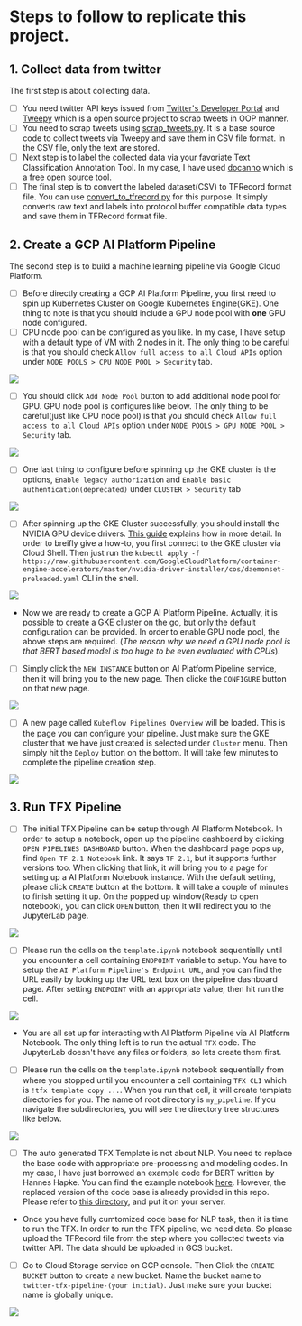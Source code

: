 # Steps to follow to replicate this project.

## 1. Collect data from twitter
The first step is about collecting data.

- [ ] You need twitter API keys issued from [Twitter's Developer Portal](https://developer.twitter.com/en) and [Tweepy](https://www.tweepy.org/) which is a open source project to scrap tweets in OOP manner.
- [ ] You need to scrap tweets using [scrap_tweets.py](https://github.com/deep-diver/personal_newsletter_curation/blob/main/utils/scrap_tweets.py). It is a base source code to collect tweets via Tweepy and save them in CSV file format. In the CSV file, only the text are stored.
- [ ] Next step is to label the collected data via your favoriate Text Classification Annotation Tool. In my case, I have used [docanno](https://github.com/doccano/doccano) which is a free open source tool.
- [ ] The final step is to convert the labeled dataset(CSV) to TFRecord format file. You can use [convert_to_tfrecord.py](https://github.com/deep-diver/personal_newsletter_curation/blob/main/utils/convert_to_tfrecord.py) for this purpose. It simply converts raw text and labels into protocol buffer compatible data types and save them in TFRecord format file.

## 2. Create a GCP AI Platform Pipeline
The second step is to build a machine learning pipeline via Google Cloud Platform.

- [ ] Before directly creating a GCP AI Platform Pipeline, you first need to spin up Kubernetes Cluster on  Google Kubernetes Engine(GKE). One thing to note is that you should include a GPU node pool with **one** GPU node configured. 
- [ ] CPU node pool can be configured as you like. In my case, I have setup with a default type of VM with 2 nodes in it. The only thing to be careful is that you should check `Allow full access to all Cloud APIs` option under `NODE POOLS > CPU NODE POOL > Security` tab.

![](https://github.com/deep-diver/personal_newsletter_curation/blob/main/assets/image/cpu-pool.png?raw=true)

- [ ] You should click `Add Node Pool` button to add additional node pool for GPU. GPU node pool is configures like below. The only thing to be careful(just like CPU node pool) is that you should check `Allow full access to all Cloud APIs` option under `NODE POOLS > GPU NODE POOL > Security` tab.

![](https://github.com/deep-diver/personal_newsletter_curation/blob/main/assets/image/gpu-pool.png?raw=true)

- [ ] One last thing to configure before spinning up the GKE cluster is the options, `Enable legacy authorization` and `Enable basic authentication(deprecated)` under `CLUSTER > Security` tab

![](https://github.com/deep-diver/personal_newsletter_curation/blob/main/assets/image/security-option.png?raw=true)

- [ ] After spinning up the GKE Cluster successfully, you should install the NVIDIA GPU device drivers. [This guide](https://cloud.google.com/kubernetes-engine/docs/how-to/gpus#installing_drivers) explains how in more detail. In order to breifly give a how-to, you first connect to the GKE cluster via Cloud Shell. Then just run the `kubectl apply -f https://raw.githubusercontent.com/GoogleCloudPlatform/container-engine-accelerators/master/nvidia-driver-installer/cos/daemonset-preloaded.yaml` CLI in the shell.

![](https://github.com/deep-diver/personal_newsletter_curation/blob/main/assets/image/nvidia-driver-configuratin.png?raw=true)

- Now we are ready to create a GCP AI Platform Pipeline. Actually, it is possible to create a GKE cluster on the go, but only the default configuration can be provided. In order to enable GPU node pool, the above steps are required. (*The reason why we need a GPU node pool is that BERT based model is too huge to be even evaluated with CPUs*). 

- [ ] Simply click the `NEW INSTANCE` button on AI Platform Pipeline service, then it will bring you to the new page. Then clicke the `CONFIGURE` button on that new page.

![](https://github.com/deep-diver/personal_newsletter_curation/blob/main/assets/image/ai-platform-pipeline-spinup.png?raw=true)

- [ ] A new page called `Kubeflow Pipelines Overview` will be loaded. This is the page you can configure your pipeline. Just make sure the GKE cluster that we have just created is selected under `Cluster` menu. Then simply hit the `Deploy` button on the bottom. It will take few minutes to complete the pipeline creation step. 

![](https://github.com/deep-diver/personal_newsletter_curation/blob/main/assets/image/kubeflow-pipeline-spinup.png?raw=true)

## 3. Run TFX Pipeline

- [ ] The initial TFX Pipeline can be setup through AI Platform Notebook. In order to setup a notebook, open up the pipeline dashboard by clicking `OPEN PIPELINES DASHBOARD` button. When the dashboard page pops up, find `Open TF 2.1 Notebook` link. It says `TF 2.1`, but it supports further versions too. When clicking that link, it will bring you to a page for setting up a AI Platform Notebook instance. With the default setting, please click `CREATE` button at the bottom. It will take a couple of minutes to finish setting it up. On the popped up window(Ready to open notebook), you can click `OPEN` button, then it will redirect you to the JupyterLab page.

![](https://github.com/deep-diver/personal_newsletter_curation/blob/main/assets/image/notebook-connect.png?raw=true)

- [ ] Please run the cells on the `template.ipynb` notebook sequentially until you encounter a cell containing `ENDPOINT` variable to setup. You have to setup the `AI Platform Pipeline's Endpoint URL`, and you can find the URL easily by looking up the URL text box on the pipeline dashboard page. After setting `ENDPOINT` with an appropriate value, then hit run the cell. 

![](https://github.com/deep-diver/personal_newsletter_curation/blob/main/assets/image/ai-pipeline-url-to-jupyter.png?raw=true)

- You are all set up for interacting with AI Platform Pipeline via AI Platform Notebook. The only thing left is to run the actual `TFX` code. The JupyterLab doesn't have any files or folders, so lets create them first.

- [ ] Please run the cells on the `template.ipynb` notebook sequentially from where you stopped until you encounter a cell containing `TFX CLI` which is `!tfx template copy ...`. When you run that cell, it will create template directories for you. The name of root directory is `my_pipeline`. If you navigate the subdirectories, you will see the directory tree structures like below.

![](https://github.com/deep-diver/personal_newsletter_curation/blob/main/assets/image/create-tfx-template.png?raw=true)

- [ ] The auto generated TFX Template is not about NLP. You need to replace the base code with appropriate pre-processing and modeling codes. In my case, I have just borrowed an example code for BERT written by Hannes Hapke. You can find the example notebook [here](https://github.com/tensorflow/workshops/blob/master/blog/TFX_Pipeline_for_Bert_Preprocessing.ipynb). However, the replaced version of the code base is already provided in this repo. Please refer to [this directory](https://github.com/deep-diver/personal_newsletter_curation/tree/main/pipeline/imdb_pipeline), and put it on your server.

- Once you have fully cumtomized code base for NLP task, then it is time to run the TFX. In order to run the TFX pipeline, we need data. So please upload the TFRecord file from the step where you collected tweets via twitter API. The data should be uploaded in GCS bucket. 

- [ ] Go to Cloud Storage service on GCP console. Then Click the `CREATE BUCKET` button to create a new bucket. Name the bucket name to `twitter-tfx-pipeline-(your initial)`. Just make sure your bucket name is globally unique. 

![](./assets/image/gcs-bucket-creation.png)
